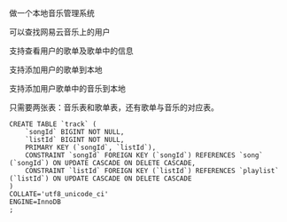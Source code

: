 做一个本地音乐管理系统

可以查找网易云音乐上的用户

支持查看用户的歌单及歌单中的信息

支持添加用户的歌单到本地

支持添加用户歌单中的音乐到本地

只需要两张表：音乐表和歌单表，还有歌单与音乐的对应表。

```
CREATE TABLE `track` (
	`songId` BIGINT NOT NULL,
	`listId` BIGINT NOT NULL,
	PRIMARY KEY (`songId`, `listId`),
	CONSTRAINT `songId` FOREIGN KEY (`songId`) REFERENCES `song` (`songId`) ON UPDATE CASCADE ON DELETE CASCADE,
	CONSTRAINT `listId` FOREIGN KEY (`listId`) REFERENCES `playlist` (`listId`) ON UPDATE CASCADE ON DELETE CASCADE
)
COLLATE='utf8_unicode_ci'
ENGINE=InnoDB
;
```

